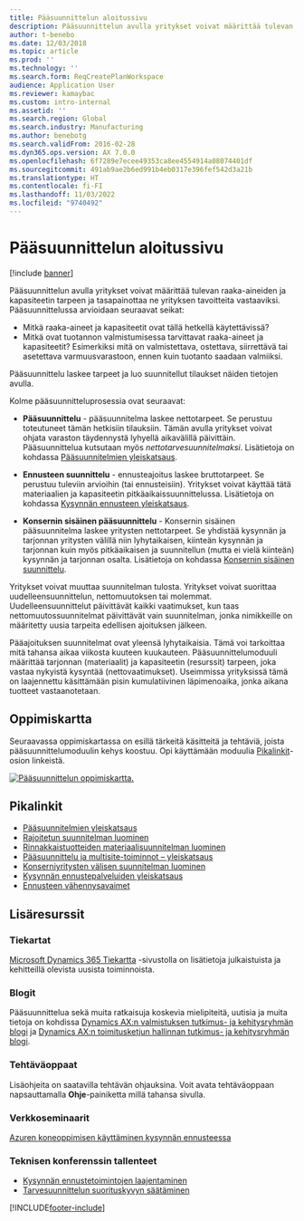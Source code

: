 ```yaml
---
title: Pääsuunnittelun aloitussivu
description: Pääsuunnittelun avulla yritykset voivat määrittää tulevan raaka-aineiden ja kapasiteetin tarpeen ja tasapainottaa ne yrityksen tavoitteita vastaaviksi.
author: t-benebo
ms.date: 12/03/2018
ms.topic: article
ms.prod: ''
ms.technology: ''
ms.search.form: ReqCreatePlanWorkspace
audience: Application User
ms.reviewer: kamaybac
ms.custom: intro-internal
ms.assetid: ''
ms.search.region: Global
ms.search.industry: Manufacturing
ms.author: benebotg
ms.search.validFrom: 2016-02-28
ms.dyn365.ops.version: AX 7.0.0
ms.openlocfilehash: 6f7289e7ecee49353ca8ee4554914a08074401df
ms.sourcegitcommit: 491ab9ae2b6ed991b4eb0317e396fef542d3a21b
ms.translationtype: HT
ms.contentlocale: fi-FI
ms.lasthandoff: 11/03/2022
ms.locfileid: "9740492"
---
```

# <a name="master-planning-home-page"></a>Pääsuunnittelun aloitussivu

[!include [banner](../includes/banner.md)]

Pääsuunnittelun avulla yritykset voivat määrittää tulevan raaka-aineiden ja kapasiteetin tarpeen ja tasapainottaa ne yrityksen tavoitteita vastaaviksi. Pääsuunnittelussa arvioidaan seuraavat seikat:

- Mitkä raaka-aineet ja kapasiteetit ovat tällä hetkellä käytettävissä?
- Mitkä ovat tuotannon valmistumisessa tarvittavat raaka-aineet ja kapasiteetit? Esimerkiksi mitä on valmistettava, ostettava, siirrettävä tai asetettava varmuusvarastoon, ennen kuin tuotanto saadaan valmiiksi.

Pääsuunnittelu laskee tarpeet ja luo suunnitellut tilaukset näiden tietojen avulla.

Kolme pääsuunnitteluprosessia ovat seuraavat:

- **Pääsuunnittelu** - pääsuunnitelma laskee nettotarpeet. Se perustuu toteutuneet tämän hetkisiin tilauksiin. Tämän avulla yritykset voivat ohjata varaston täydennystä lyhyellä aikavälillä päivittäin. Pääsuunnittelua kutsutaan myös *nettotarvesuunnitelmaksi*. Lisätietoja on kohdassa [Pääsuunnitelmien yleiskatsaus](master-plans.md).

- **Ennusteen suunnittelu** - ennusteajoitus laskee bruttotarpeet. Se perustuu tuleviin arvioihin (tai ennusteisiin). Yritykset voivat käyttää tätä materiaalien ja kapasiteetin pitkäaikaissuunnittelussa. Lisätietoja on kohdassa [Kysynnän ennusteen yleiskatsaus](introduction-demand-forecasting.md).

- **Konsernin sisäinen pääsuunnittelu** - Konsernin sisäinen pääsuunnitelma laskee yritysten nettotarpeet. Se yhdistää kysynnän ja tarjonnan yritysten välillä niin lyhytaikaisen, kiinteän kysynnän ja tarjonnan kuin myös pitkäaikaisen ja suunnitellun (mutta ei vielä kiinteän) kysynnän ja tarjonnan osalta. Lisätietoja on kohdassa [Konsernin sisäinen suunnittelu](planning-optimization/Intercompany-planning.md).

Yritykset voivat muuttaa suunnitelman tulosta. Yritykset voivat suorittaa uudelleensuunnittelun, nettomuutoksen tai molemmat. Uudelleensuunnittelut päivittävät kaikki vaatimukset, kun taas nettomuutossuunnitelmat päivittävät vain suunnitelman, jonka nimikkeille on määritetty uusia tarpeita edellisen ajoituksen jälkeen.

Pääajoituksen suunnitelmat ovat yleensä lyhytaikaisia. Tämä voi tarkoittaa mitä tahansa aikaa viikosta kuuteen kuukauteen. Pääsuunnittelumoduuli määrittää tarjonnan (materiaalit) ja kapasiteetin (resurssit) tarpeen, joka vastaa nykyistä kysyntää (nettovaatimukset). Useimmissa yrityksissä tämä on laajennettu käsittämään pisin kumulatiivinen läpimenoaika, jonka aikana tuotteet vastaanotetaan.

## <a name="learning-map"></a>Oppimiskartta

Seuraavassa oppimiskartassa on esillä tärkeitä käsitteitä ja tehtäviä, joista pääsuunnittelumoduulin kehys koostuu. Opi käyttämään moduulia [Pikalinkit](#quick-links)-osion linkeistä.

[![Pääsuunnittelun oppimiskartta.](./media/master-planning-learning-map.png)](./media/master-planning-learning-map.png)

## <a name="quick-links"></a>Pikalinkit

- [Pääsuunnitelmien yleiskatsaus](master-plans.md)  
- [Rajoitetun suunnitelman luominen](./tasks/constrained-plan.md)
- [Rinnakkaistuotteiden materiaalisuunnitelman luominen](./tasks/create-material-plan-co-products.md)
- [Pääsuunnittelu ja multisite-toiminnot – yleiskatsaus](master-plan-multisite-functionality.md)
- [Konserniyritysten välisen suunnitelman luominen](./tasks/create-intercompany-plan.md)
- [Kysynnän ennustepalveluiden yleiskatsaus](introduction-demand-forecasting.md)
- [Ennusteen vähennysavaimet](reduction-keys.md)

## <a name="additional-resources"></a>Lisäresurssit

### <a name="roadmaps"></a>Tiekartat

[Microsoft Dynamics 365 Tiekartta](https://roadmap.dynamics.com/) -sivustolla on lisätietoja julkaistuista ja kehitteillä olevista uusista toiminnoista.

### <a name="blogs"></a>Blogit

Pääsuunnittelua sekä muita ratkaisuja koskevia mielipiteitä, uutisia ja muita tietoja on kohdissa [Dynamics AX:n valmistuksen tutkimus- ja kehitysryhmän blogi](/archive/blogs/axmfg/) ja [Dynamics AX:n toimitusketjun hallinnan tutkimus- ja kehitysryhmän blogi](https://blogs.msdn.microsoft.com/dynamicsaxscm).

### <a name="task-guides"></a>Tehtäväoppaat

Lisäohjeita on saatavilla tehtävän ohjauksina. Voit avata tehtäväoppaan napsauttamalla **Ohje**-painiketta millä tahansa sivulla.

### <a name="webinars"></a>Verkkoseminaarit

[Azuren koneoppimisen käyttäminen kysynnän ennusteessa](https://www.youtube.com/watch?v=4nQsccdFFDA&feature=youtu.be)

### <a name="tech-conference-recordings"></a>Teknisen konferenssin tallenteet

- [Kysynnän ennustetoimintojen laajentaminen](https://www.youtube.com/watch?v=4OIKIXLiNjI&feature=youtu.be)
- [Tarvesuunnittelun suorituskyvyn säätäminen](https://youtu.be/RLXybx20B5o)


[!INCLUDE[footer-include](../../includes/footer-banner.md)]